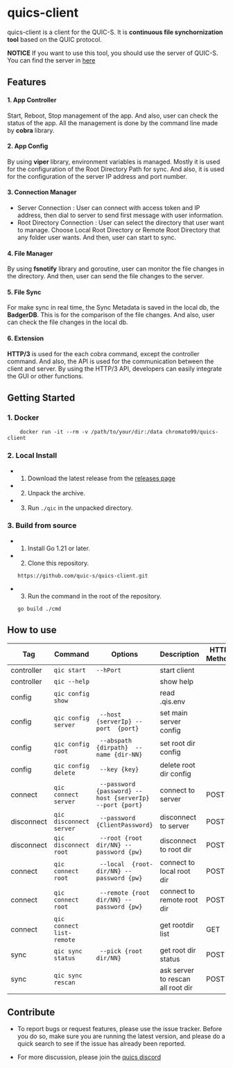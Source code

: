 # quics-client

quics-client is a client for the QUIC-S. It is **continuous file synchornization tool** based on the QUIC protocol. 

 **NOTICE**  If you want to use this tool, you should use the server of QUIC-S. You can find the server in [here](https://github.com/quic-s/quics.git) 


## Features

#### 1. App Controller
Start, Reboot, Stop management of the app. And also, user can check the status of the app. All the management is done by the command line made by **cobra** library.

#### 2. App Config
By using **viper** library, environment variables is managed. Mostly it is used for the configuration of the Root Directory Path for sync. And also, it is used for the configuration of the server IP address and port number.

#### 3. Connection Manager
* Server Connection : User can connect with access token and IP address, then dial to server to send first message with user information. 
* Root Directory Connection : User can select the directory that user want to manage. Choose Local Root Directory or Remote Root Directory that any folder user wants. And then, user can start to sync.

#### 4. File Manager
By using **fsnotify** library and goroutine, user can monitor the file changes in the directory. And then, user can send the file changes to the server. 


#### 5. File Sync
For make sync in real time, the Sync Metadata is saved in the local db, the **BadgerDB**. This is for the comparison of the file changes. And also, user can check the file changes in the local db.

#### 6. Extension
**HTTP/3** is used for the each cobra command, except the controller command. And also, the API is used for the communication between the client and server. By using the HTTP/3 API, developers can easily integrate the GUI or other functions.

## Getting Started

### 1. Docker
    
```
    docker run -it --rm -v /path/to/your/dir:/data chromato99/quics-client
```

### 2. Local Install

- 1. Download the latest release from the [releases page]()
- 2. Unpack the archive.
- 3. Run `./qic` in the unpacked directory.



### 3. Build from source

- 1. Install Go 1.21 or later.
- 2. Clone this repository.
    ```
    https://github.com/quic-s/quics-client.git
    ```
- 3. Run the command in the root of the repository.
    ```
    go build ./cmd
    ```



## How to use

| Tag | Command | Options |     Description     | HTTP Method | Endpoint |
| --- | --- | --- | --- | --- | --- |
|controller	| `qic start`| `--hPort`| start client |    |	|
|controller	| `qic --help`| | show help |    |	|
|config	| `qic config show`| | read .qis.env |    |	|
|config	| `qic config server`|` --host {serverIp} --port  {port}`| set main server config |    |	|
|config	| `qic config root`|` --abspath {dirpath}  --name {dir-NN}`| set root dir config |    |	|
|config	| `qic config delete`|` --key {key}`| delete root dir config |    |	|
|connect	| `qic connect server`|` --password {password} --host {serverIp} --port {port}`| connect to server | POST | `/api/v1/connect/server` |
|disconnect	| `qic disconnect server`|` --password {ClientPassword}`| disconnect to server | POST | `/api/v1/disconnect/server`|
|disconnect	| `qic disconnect root`|` --root {root dir/NN} --password {pw}`| disconnect to root dir | POST | `/api/v1/disconnect/root`|
|connect	| `qic connect root`|` --local  {root-dir/NN} -- password {pw}`| connect to local root dir | POST | `/api/v1/connect/root/local`|
|connect	| `qic connect root`|` --remote {root dir/NN} --password {pw}`| connect to remote root dir | POST | `/api/v1/connect/root/remote`|
|connect	| `qic connect list-remote`| | get rootdir list | GET | `/api/v1/connect/list/remote`|
|sync	| `qic sync status`|` --pick {root dir/NN}`| get root dir status | POST | `/api/v1/status/root/`|
|sync	| `qic sync rescan`| | ask server to rescan all root dir | POST | `/api/v1/rescan`|



## Contribute

- To report bugs or request features, please use the issue tracker. Before you do so, make sure you are running the latest version, and please do a quick search to see if the issue has already been reported.

- For more discussion, please join the [quics discord](https://discord.gg/HRtY7pNZz2)

